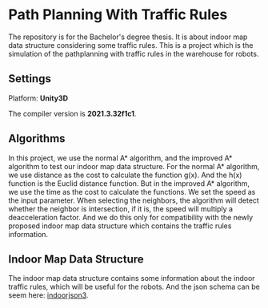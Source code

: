 # Path Planning With Traffic Rules
The repository is for the Bachelor's degree thesis. It is about indoor map data structure considering some traffic rules. This is a project which is the simulation of the pathplanning with traffic rules in the warehouse for robots. 

## Settings
Platform: **Unity3D**

The compiler version is **2021.3.32f1c1**.

## Algorithms
In this project, we use the normal A* algorithm, and the improved A* algorithm to test our indoor map data structure. 
For the normal A* algorithm, we use distance as the cost to calculate the function g(x). And the h(x) function is the Euclid distance function.
But in the improved A* algorithm, we use the time as the cost to calculate the functions. We set the speed as the input parameter.
When selecting the neighbors, the algorithm will detect whether the neighbor is intersection, if it is, the speed will multiply a deacceleration factor. 
And we do this only for compatibility with the newly proposed indoor map data structure which contains the traffic rules information.

## Indoor Map Data Structure
The indoor map data structure contains some information about the indoor traffic rules, which will be useful for the robots. And the json schema can be seem here:
[indoorjson3](https://github.com/Knight0132/indoorjson3-python).
